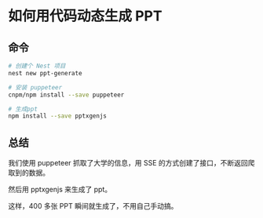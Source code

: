 # 如何用代码动态生成 PPT


## 命令
```bash
# 创建个 Nest 项目
nest new ppt-generate

# 安装 puppeteer
cnpm/npm install --save puppeteer

# 生成ppt
npm install --save pptxgenjs
```




## 总结
我们使用 puppeteer 抓取了大学的信息，用 SSE 的方式创建了接口，不断返回爬取到的数据。

然后用 pptxgenjs 来生成了 ppt。

这样，400 多张 PPT 瞬间就生成了，不用自己手动搞。
